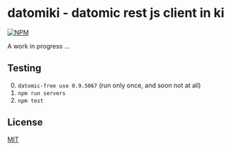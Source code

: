 # datomiki - datomic rest js client in ki

[![NPM](https://nodei.co/npm/datomiki.png?mini=true)](https://www.npmjs.org/package/datomiki)

A work in progress ...

## Testing

0. `datomic-free use 0.9.5067` (run only once, and soon not at all)
1. `npm run servers`
2. `npm test`

## License

[MIT](http://orlin.mit-license.org)
